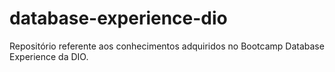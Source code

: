 # database-experience-dio
Repositório referente aos conhecimentos adquiridos no Bootcamp Database Experience da DIO.
